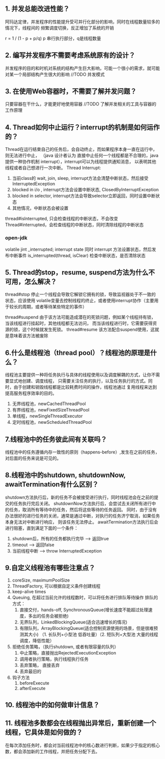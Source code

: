 
## 1. 并发总能改进性能？
阿玛达定律，并发程序的性能提升受可并行化部分的影响，同时在线程数量较多的情况下，线程间的
频繁调度切换，反正增加了系统的开销

r = 1 / (1 - p + p/q) p 串行执行部分，q是线程数量

## 2. 编写并发程序不需要考虑系统原有的设计？
并发程序的目的和时机对系统的结构产生巨大影响，可能一个很小的需求，就可能对某一个局部结构产生很大的影响
//TODO 并发模式

## 3. 在使用Web容器时，不需要了解并发问题？
只要容器在干什么，才能更好地使用容器
//TODO 了解并发相关的工具与容器的工作原理

## 4. Thread如何中止运行？interrupt的机制是如何运作的？
Thread在运行结束自己的任务后，会自动终止，而如果程序本身一直在运行中，则无法进行中止，
（java 设计者认为 直接中止任何一个线程都是不合理的，java 提供一种协作机制 interrupt），interrupt可以为线程提供通知消息，
以表明其他线程或者自己想进行一次中断。
Thread Interrupt:
1. 当前class的 wait, join, sleep, interrupt方法会清楚中断状态，然后接受InterruptedException
2. blocked in i/o , interrupt方法会设置中断状态, ClosedByInterruptException
3. blocked in selector, interrupt方法会导致selector立即返回，同时设置中断状态
4. 其他情况，中断状态会被设置

thread#isInterrupted, 只会检查线程的中断状态，不会改变
Thread#interrupted，会检查线程的中断状态，同时清除线程的中断状态

### open-jdk
volatile jint _interrupted; interrupt state
同时 interrupt 方法设置状态，然后发布中断事件
is_interrupted(thread, isClear) 检查中断状态，是否清除状态 

## 5. Thread的stop，resume, suspend方法为什么不可用，怎么解决？
thread#stop 停止一个线程会导致它解锁它拥有的锁，导致监视器处于不一致的状态，应该使用
volatile变量去控制线程的终止，或者使用interrupt协作（主要用于较长的周期，或者等待某些特定的事件）

thread#suspend 由于该方法可能造成潜在的死锁问题，例如某个线程持有锁，当该线程进行挂起时，其他线程都无法访问，
而当该线程进行时，它需要获得资源的锁，这个时候就发生死锁。
thread#resume 该方法配合suspend使用，这就是意味着该方法被废除

## 6.什么是线程池（thread pool）？线程池的原理是什么？
线程池主要提供一种将任务执行与具体的线程使用以及调度解耦的方式，让你不需要显式地创建、调度线程，
只需要关注任务的执行，以及任务执行的方式。同时，由于创建和销毁线程都是比较耗费时间的操作，线程池通过
复用线程来达到提高服务程序效率的目的。

1. 无界线程池，newCachedThreadPool
2. 有界线程池，newFixedSizeThreadPool
3. 单线程，newSingleThreadExecutor
4. 定时线程池，newScheduledThreadPool

## 7.线程池中的任务彼此间有关联吗？
线程池中的任务遵循内存一致性的原则（happens-before）,发生在之前的任务，对后面的任务来说是可见的。

## 8.线程池中的shutdown, shutdownNow, awaitTermination有什么区别？
shutdown方法执行后，新的任务不会被接受进行执行，同时线程池会在之前的提交的任务执行完后关闭。
shutdownNow方法执行后，会尝试去关闭所有进行中的任务，取消所有等待中的任务，然后将这些等待的任务返回。
同时，由于没有办法很好的进行任务的关闭，通常是通过中断，对执行的任务济宁取消，如果任务本身无法对中断进行响应，
则该任务无法停止。
awaitTermination方法执行后会进行阻塞，直到满足下面的一个条件：
1. shutdown后，所有的任务都执行完毕 --> 返回true
2. timeout --> 返回false
3. 当前线程中断 --> throw InterruptedException

## 9.自定义线程池有哪些注意点？
1. coreSize, maximumPoolSize
2. ThreadFactory, 可以根据自定义条件创建线程
3. keep-alive times
4. Queuing, 在超过当前允许的线程数时，可以将任务进行排队等待操作
    排队的方式：
    1. 直接交付，hands-off, SynchronousQueue(增长速度不能超过处理速度，多出的任务会被拒绝)
    2. 无界队列，LinkedBlockingQueue(适合迅速增长的情况)
    3. 有限队列，ArrayBlockingQueue(适合控制资源使用的场景，但是很难预测其大小)
    （1. 长队列+小型池 低吞吐量）（2. 短队列+大型池 大量的线程调度，降低性能）
5. 拒绝任务策略，（执行shutdown, 或者有限容量的队列）
    1. 中止策略，直接抛出RejectedExecutionException
    2. 调用者执行策略，执行线程执行任务
    3. 丢弃策略， 直接丢弃
    4. 丢弃最旧的
6. 钩子方法
   1. beforeExecute
   2. afterExecute
   
## 10. 线程池中的如何做审计信息？


## 11. 线程池多数都会在线程抛出异常后，重新创建一个线程，它具体是如何做的？
在每次添加任务时，都会对当前线程池中的核心数进行判断，如果少于指定的核心数，都会添加新的工作线程，并把任务分配下去。









